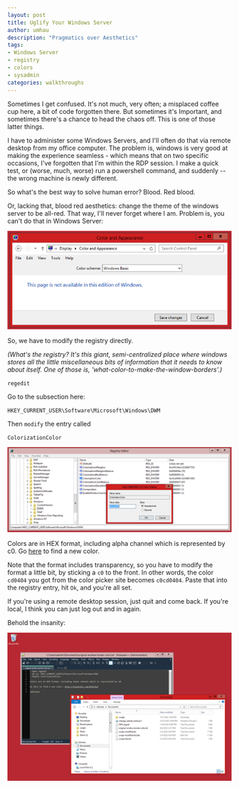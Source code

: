 ```yaml
---
layout: post
title: Uglify Your Windows Server
author: umhau
description: "Pragmatics over Aesthetics"
tags: 
- Windows Server
- registry
- colors
- sysadmin
categories: walkthroughs
---
```


Sometimes I get confused. It's not much, very often; a misplaced coffee cup here, a bit of code forgotten there. But sometimes it's Important, and sometimes there's a chance to head the chaos off. This is one of those latter things. 

I have to administer some Windows Servers, and I'll often do that via remote desktop from my office computer. The problem is, windows is very good at making the experience seamless - which means that on two specific occasions, I've forgotten that I'm within the RDP session. I make a quick test, or (worse, much, worse) run a powershell command, and suddenly -- the wrong machine is newly different.

So what's the best way to solve human error? Blood. Red blood. 

Or, lacking that, blood red aesthetics: change the theme of the windows server to be all-red. That way, I'll never forget where I am. Problem is, you can't do that in Windows Server: 

![Just don't.](/images/windows/color_and_appearance.png)

So, we have to modify the registry directly. 

_(What's the registry? It's this giant, semi-centralized place where windows stores all the little miscellaneous bits of information that it needs to know about itself. One of those is, 'what-color-to-make-the-window-borders'.)_

```
regedit
```

Go to the subsection here:

```
HKEY_CURRENT_USER\Software\Microsoft\Windows\DWM
```

Then `modify` the entry called 

```
ColorizationColor
```

![Registry modification](/images/windows/server_2012_colorizationcolor_registry.png)

Colors are in HEX format, including alpha channel which is represented by c0. Go [here](http://hslpicker.com/#cd0404) to find a new color.

Note that the format includes transparency, so you have to modify the format a little bit, by sticking a `c0` to the front. In other words, the color `cd0404` you got from the color picker site becomes `c0cd0404`. Paste that into the registry entry, hit `Ok`, and you're all set. 

If you're using a remote desktop session, just quit and come back. If you're local, I think you can just log out and in again.

Behold the insanity:

![Horribleness](/images/windows/uglification.png)
